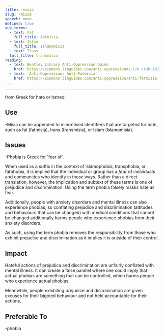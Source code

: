 ```yaml
---
title: -misia
slug: -misia
speech: noun
defined: true
sub_terms:
  - text: Fat
    full_title: fatmisia
  - text: Islam
    full_title: Islamomisia
  - text: Trans
  full_title: transmisia
reading:
  - text: Beatley Library Anti-Oppression Guide
    href: https://simmons.libguides.com/anti-oppression#s-lib-ctab-10174165-1
  - text: `Anti-Oppression: Anti-Fatmisia`
    href: https://simmons.libguides.com/anti-oppression/anti-fatmisia
---
```

---
from Greek for hate or hatred

## Use

-Misia can be appended to minoritised identifiers that are targeted for hate, such as fat (fatmisia), trans (transmisia), or Islam (Islamomisia).

## Issues

-Phobia is Greek for 'fear of'.

When used as a suffix in the context of Islamophobia, transphobia, or fatphobia, it is implied that the individual or group has a _fear_ of individuals and communities who identify in those ways. Rather than a direct translation, however, the implication and subtext of these terms is one of prejudice and discrimination. Using the term phobia falsely masks hate as fear.

Additionally, people with anxiety disorders and mental illness can also experience phobias, so conflating prejudice and discrimination (attitudes and behaviours that can be changed) with medical conditions that cannot be changed additionally harms people who experience phobias from their anxiety disorders.

As such, using the term phobia removes the responsibility from those who exhibit prejudice and discrimination as it implies it is outside of their control.

## Impact

Hateful actions of prejudice and discrimination are unfairly conflated with mental illness. It can create a false parallel where one could imply that actual phobias are something that can be controlled, which harms people who experience actual phobias.

Meanwhile, people exhibiting prejudice and discrimination are given excuses for their bigoted behaviour and not held accountable for their actions.

## Preferable To

-phobia